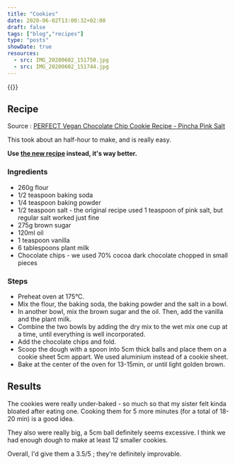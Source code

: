 ```yaml
---
title: "Cookies"
date: 2020-06-02T13:00:32+02:00
draft: false
tags: ["blog","recipes"]
type: "posts"
showDate: true
resources:
  - src: IMG_20200602_151750.jpg
  - src: IMG_20200602_151744.jpg
---
```


{{<gallery>}}

## Recipe

Source : [PERFECT Vegan Chocolate Chip Cookie Recipe - Pincha Pink Salt](https://www.youtube.com/watch?v=gjSGtMrBias)

This took about an half-hour to make, and is really easy.

**Use [the new recipe](/recipes/2020/06/11/cookies-v2) instead, it's way better.**

### Ingredients

- 260g flour
- 1/2 teaspoon baking soda
- 1/4 teaspoon baking powder
- 1/2 teaspoon salt - the original recipe used 1 teaspoon of pink salt, but regular salt worked just fine
- 275g brown sugar
- 120ml oil
- 1 teaspoon vanilla
- 6 tablespoons plant milk
- Chocolate chips - we used 70% cocoa dark chocolate chopped in small pieces

### Steps

- Preheat oven at 175°C.
- Mix the flour, the baking soda, the baking powder and the salt in a bowl.
- In another bowl, mix the brown sugar and the oil. Then, add the vanilla and the plant milk.
- Combine the two bowls by adding the dry mix to the wet mix one cup at a time, until everything is well incorporated.
- Add the chocolate chips and fold.
- Scoop the dough with a spoon into 5cm thick balls and place them on a cookie sheet 5cm appart. We used aluminium instead of a cookie sheet.
- Bake at the center of the oven for 13-15min, or until light golden brown.

## Results

The cookies were really under-baked - so much so that my sister felt kinda bloated after eating one. Cooking them for 5 more minutes (for a total of 18-20 min) is a good idea.

They also were really big, a 5cm ball definitely seems excessive. I think we had enough dough to make at least 12 smaller cookies.

Overall, I'd give them a 3.5/5 ; they're definitely improvable.
